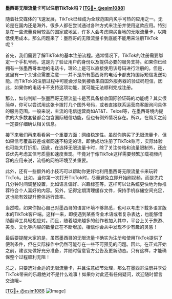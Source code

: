 **墨西哥无限流量卡可以注册TikTok吗？[[TG💪+ @esim1088](https://t.me/s/esim1088)]**

随着社交媒体的飞速发展，TikTok已经成为全球范围内炙手可热的应用之一。无论是在国内还是海外，很多人都在尝试通过各种方式来注册并使用这款应用。特别是在一些流量费用较高的国家或地区，许多人会考虑购买当地的无限流量卡，以降低使用成本。那么问题来了：墨西哥的无限流量卡到底能不能用来注册TikTok呢？

首先，我们需要了解TikTok的基本注册流程。通常情况下，TikTok的注册需要绑定一个手机号码，这是为了验证用户的身份以及提供必要的服务支持。如果你已经拥有一张墨西哥本地的电话卡，理论上是可以直接使用该号码进行注册的。但是，这里有一个关键点需要注意——并不是所有墨西哥的电话卡都支持国际短信发送功能。而TikTok的注册过程中可能会涉及到接收来自国外服务器的验证码短信，因此，如果你的电话卡不支持这项功能，就可能无法顺利完成注册。

那么，如何判断一张墨西哥无限流量卡是否具备接收国际验证码的功能呢？其实很简单，你可以尝试用这张卡拨打几个国外号码，或者直接联系运营商客服询问具体的服务范围。一般来说，主流的电信运营商如AT&T、Telcel等，在墨西哥境内提供的大多数套餐都会包含国际短信功能，但也有例外情况存在。所以，在购买之前一定要仔细确认相关信息。

接下来我们再来看看另一个重要方面：网络稳定性。虽然你购买了无限流量卡，但如果信号覆盖较差或者网速不稳定的话，即使成功注册了TikTok账号，实际体验也可能大打折扣。因此，在选择无限流量卡时，除了关注价格和流量限制外，还应该优先考虑其信号质量和速度表现。毕竟对于像TikTok这样需要频繁加载视频内容的应用来说，流畅的网络环境至关重要。

此外，还有一些额外的小技巧可以帮助你更好地利用墨西哥无限流量卡来玩转TikTok。比如，当你第一次打开TikTok时，尽量避免立即开始刷视频，而是先花几分钟时间调整设置，比如语言偏好、兴趣标签等。这样可以让系统更快地为你推荐符合个人喜好的内容。另外，记得定期清理缓存文件，保持手机存储空间充足，这也能有效提升整体运行效率。

当然啦，如果你担心自己对墨西哥的语言环境不够熟悉，也可以考虑下载多语言版本的TikTok客户端。这样一来，即便遇到某些专业术语或者复杂表达，也能够借助翻译工具轻松应对。而且，随着越来越多的创作者加入其中，平台上关于旅游、美食、文化等内容的数量正在不断增加，相信你会从中发现不少有趣的灵感！

最后要提醒大家的是，虽然墨西哥的无限流量卡确实为注册和使用TikTok提供了便利条件，但在实际操作中仍然可能存在一些不可预见的问题。因此，在正式开始之前，建议先做好充分准备，并随时留意官方公告及更新动态。只有这样，才能确保整个过程顺利无阻！

总之，只要选对合适的无限流量卡，并且注意细节处理，那么在墨西哥注册并享受TikTok带来的乐趣绝对不是什么难事！如果你对此还有任何疑问，欢迎随时留言交流哦~ 

[[TG💪+ @esim1088](https://t.me/s/esim1088) ![Image](https://i.postimg.cc/4NQfJmqS/Snipaste-2025-05-13-00-14-12.png)]